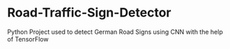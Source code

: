 # Road-Traffic-Sign-Detector
Python Project used to detect German Road Signs using CNN with the help of TensorFlow
